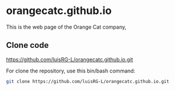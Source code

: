 # orangecatc.github.io
This is the web page of the Orange Cat company,

## Clone code

https://github.com/luisRG-L/orangecatc.github.io.git

For clone the repository, use this bin/bash command:
```bash
git clone https://github.com/luisRG-L/orangecatc.github.io.git
```
